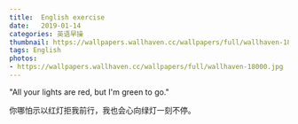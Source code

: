 ```yaml
---
title:  English exercise
date:   2019-01-14
categories: 英语早操
thumbnail: https://wallpapers.wallhaven.cc/wallpapers/full/wallhaven-18000.jpg
tags: English
photos:
- https://wallpapers.wallhaven.cc/wallpapers/full/wallhaven-18000.jpg
---
```


"All your lights are red, but I'm green to go."
<p>你哪怕示以红灯拒我前行，我也会心向绿灯一刻不停。</p>
